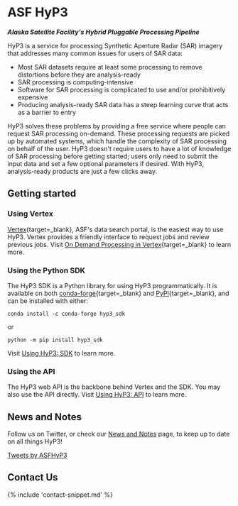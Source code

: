 # ASF HyP3

***Alaska Satellite Facility's Hybrid Pluggable Processing Pipeline***

HyP3 is a service for processing Synthetic Aperture Radar (SAR) imagery that addresses many common issues for users of
SAR data:

* Most SAR datasets require at least some processing to remove distortions before they are analysis-ready
* SAR processing is computing-intensive
* Software for SAR processing is complicated to use and/or prohibitively expensive
* Producing analysis-ready SAR data has a steep learning curve that acts as a barrier to entry

HyP3 solves these problems by providing a free service where people can request SAR processing on-demand. These
processing requests are picked up by automated systems, which handle the complexity of SAR processing on behalf of the
user. HyP3 doesn't require users to have a lot of knowledge of SAR processing before getting started; users only need to
submit the input data and set a few optional parameters if desired. With HyP3, analysis-ready products are just a few
clicks away.

## Getting started

### Using Vertex

[Vertex](https://search.asf.alaska.edu/){target=_blank}, ASF's data search portal, is the easiest way to use HyP3.
Vertex provides a friendly interface to request jobs and review previous jobs. Visit
[On Demand Processing in Vertex](https://search.asf.alaska.edu/#/?topic=onDemand){target=_blank} to learn more.

### Using the Python SDK

The HyP3 SDK is a Python library for using HyP3 programmatically. It is available on both
[conda-forge](https://anaconda.org/conda-forge/hyp3_sdk){target=_blank} and
[PyPI](https://pypi.org/project/hyp3-sdk/){target=_blank}, and can be installed with either:
```
conda install -c conda-forge hyp3_sdk
```

or
```
python -m pip install hyp3_sdk
```

Visit [Using HyP3: SDK](using/sdk.md) to learn more.

### Using the API

The HyP3 web API is the backbone behind Vertex and the SDK. You may also use the API directly. Visit
[Using HyP3: API](using/api.md) to learn more.

## News and Notes

Follow us on Twitter, or check our [News and Notes](news.md) page, to keep up to date on all things HyP3!

<a class="twitter-timeline" data-height="400" href="https://twitter.com/ASFHyP3">Tweets by ASFHyP3</a>
<script async src="https://platform.twitter.com/widgets.js" charset="utf-8"></script>

## Contact Us

{% include 'contact-snippet.md' %}

